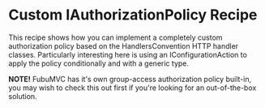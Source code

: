 
Custom IAuthorizationPolicy Recipe
==
This recipe shows how you can implement a completely custom authorization policy based on the HandlersConvention HTTP handler classes. Particularly interesting here is using an IConfigurationAction to apply the policy conditionally and with a generic type.

**NOTE!**
FubuMVC has it's own group-access authorization policy built-in, you may wish to check this out first if you're looking for an out-of-the-box solution.